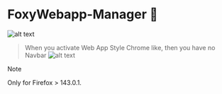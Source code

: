 # FoxyWebapp-Manager 🦊

![alt text](https://i.ibb.co/gb67Z0yt/Screenshot-2025-10-01-164222.png)

> When you activate Web App Style Chrome like, then you have no Navbar
![alt text](https://i.ibb.co/XfhNrvKV/Screenshot-2025-10-01-164320.png)

> [!NOTE]
> Only for Firefox > 143.0.1.

